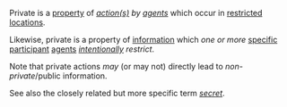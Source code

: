 Private is a [property](https://github.com/gcassel/Modular-Organization-Terminology/blob/master/terms/property.md) of *[action(s)](https://github.com/gcassel/Modular-Organization-Terminology/blob/master/terms/action.md) by [agents](https://github.com/gcassel/Modular-Organization-Terminology/blob/master/terms/agent.md)* which occur in [restricted](https://github.com/gcassel/Modular-Organization-Terminology/blob/master/terms/restriction.md) [locations](https://github.com/gcassel/Modular-Organization-Terminology/blob/master/terms/location.md). 

Likewise, private is a property of [information](https://github.com/gcassel/Modular-Organization-Terminology/blob/master/terms/information.md) which *one or more* [specific](https://github.com/gcassel/Modular-Organization-Terminology/blob/master/terms/specific.md) [participant](https://github.com/gcassel/Modular-Organization-Terminology/blob/master/terms/participation.md) [agents](https://github.com/gcassel/Modular-Organization-Terminology/blob/master/terms/agent.md) *[intentionally](https://github.com/gcassel/Modular-Organization-Terminology/blob/master/terms/intention.md) restrict*.

Note that private actions *may* (or may not) directly lead to *non-private*/public information.

See also the closely related but more specific term *[secret](https://github.com/gcassel/Modular-Organization-Terminology/blob/master/terms/secret.md)*.
